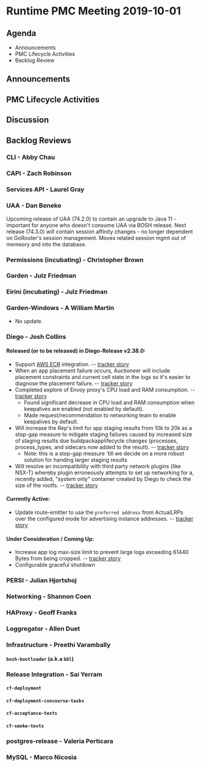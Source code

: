 # Runtime PMC Meeting 2019-10-01

## Agenda

* Announcements
* PMC Lifecycle Activities
* Backlog Review


## Announcements


## PMC Lifecycle Activities


## Discussion


## Backlog Reviews

### CLI - Abby Chau


### CAPI - Zach Robinson


### Services API - Laurel Gray


### UAA - Dan Beneke
Upcoming release of UAA (74.2.0) to contain an upgrade to Java 11 - important for anyone who doesn't consume UAA via BOSH release.
Next release (74.3.0) will contain session affinity changes - no longer dependent on GoRouter's session management.  Moves related session mgmt out of memeory and into the database. 


### Permissions (incubating) - Christopher Brown


### Garden - Julz Friedman


### Eirini (incubating) - Julz Friedman


### Garden-Windows - A William Martin

- No update.

### Diego - Josh Collins
#### Released (or to be released) in Diego-Release v2.38.0:
- Support [AWS ECR](https://aws.amazon.com/ecr/) integration. -- [tracker story](https://www.pivotaltracker.com/story/show/168209772)
- When an app placement failure occurs, Auctioneer will include placement constraints and current cell state in the logs so it's easier to diagnose the placement failure. -- [tracker story](https://www.pivotaltracker.com/story/show/166365315)
- Completed explore of Envoy proxy's CPU load and RAM consumption.  -- [tracker story](https://www.pivotaltracker.com/story/show/167450587)
  - Found significant decrease in CPU load and RAM consumption when keepalives are enabled (not enabled by default).
  - Made request/recommendation to networking team to enable keepalives by default.
- Will increase the Rep's limit for app staging results from 10k to 20k as a stop-gap measure to mitigate staging failures caused by increased size of staging results due buildpackapplifecycle changes (processes, process_types, and sidecars now added to the result).   -- [tracker story](https://www.pivotaltracker.com/story/show/168678645)
  - Note: this is a stop-gap measure 'till we decide on a more robust solution for handing larger staging results
- Will resolve an incompatibility with third party network plugins (like NSX-T) whereby plugin erroneously attempts to set up networking for a, recently added, "system only" container created by Diego to check the size of the rootfs. -- [tracker story](https://www.pivotaltracker.com/story/show/168712225)

#### Currently Active:
- Update route-emitter to use the `preferred address` from ActualLRPs over the configured mode for advertising instance addresses. -- [tracker story](https://www.pivotaltracker.com/story/show/166501449)

#### Under Consideration / Coming Up:
- Increase app log max-size limit to prevent large logs exceeding 61440 Bytes from being cropped. -- [tracker story](https://www.pivotaltracker.com/story/show/168090822)
- Configurable graceful shutdown


### PERSI - Julian Hjortshoj


### Networking - Shannon Coen


### HAProxy - Geoff Franks


### Loggregator - Allen Duet


### Infrastructure - Preethi Varambally

#### `bosh-bootloader` (a.k.a `bbl`)


### Release Integration - Sai Yerram

#### `cf-deployment`


#### `cf-deployment-concourse-tasks`


#### `cf-acceptance-tests`


#### `cf-smoke-tests`


### postgres-release - Valeria Perticara


### MySQL - Marco Nicosia
